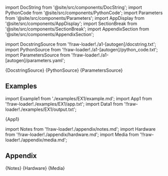 
[//]: # (Custom component imports)

import DocString from '@site/src/components/DocString';
import PythonCode from '@site/src/components/PythonCode';
import Parameters from '@site/src/components/Parameters';
import AppDisplay from '@site/src/components/AppDisplay';
import SectionBreak from '@site/src/components/SectionBreak';
import AppendixSection from '@site/src/components/AppendixSection';

[//]: # (Docstring)

import DocstringSource from '!!raw-loader!./a1-[autogen]/docstring.txt';
import PythonSource from '!!raw-loader!./a1-[autogen]/python_code.txt';
import ParametersSource from '!!raw-loader!./a1-[autogen]/parameters.yaml';

<DocString>{DocstringSource}</DocString>
<PythonCode GLink='bin/flojoy-io/docs/docs/INSTRUMENTS/STEPPER_MOTOR/STEPPER_DRIVER_TIC_KNOB/STEPPER_DRIVER_TIC_KNOB.py'>{PythonSource}</PythonCode>
<Parameters>{ParametersSource}</Parameters>

<SectionBreak />

    

[//]: # (Examples)

## Examples

import Example1 from './examples/EX1/example.md';
import App1 from '!!raw-loader!./examples/EX1/app.txt';
import Data1 from '!!raw-loader!./examples/EX1/output.txt';

<AppDisplay 
    data={Data1}
    nodeLabel='STEPPER_DRIVER_TIC_KNOB'>
    {App1}
</AppDisplay>

<Example1 />

<SectionBreak />
  
    

[//]: # (Appendix)

import Notes from '!!raw-loader!./appendix/notes.md';
import Hardware from '!!raw-loader!./appendix/hardware.md';
import Media from '!!raw-loader!./appendix/media.md';

## Appendix

<AppendixSection index={0} folderPath='nodes/nodes/bin/flojoy-io/docs/docs/nodes/nodes/INSTRUMENTS/STEPPER_MOTOR/STEPPER_DRIVER_TIC_KNOB/appendix/'>{Notes}</AppendixSection>
<AppendixSection index={1} folderPath='nodes/nodes/bin/flojoy-io/docs/docs/nodes/nodes/INSTRUMENTS/STEPPER_MOTOR/STEPPER_DRIVER_TIC_KNOB/appendix/'>{Hardware}</AppendixSection>
<AppendixSection index={2} folderPath='nodes/nodes/bin/flojoy-io/docs/docs/nodes/nodes/INSTRUMENTS/STEPPER_MOTOR/STEPPER_DRIVER_TIC_KNOB/appendix/'>{Media}</AppendixSection>


